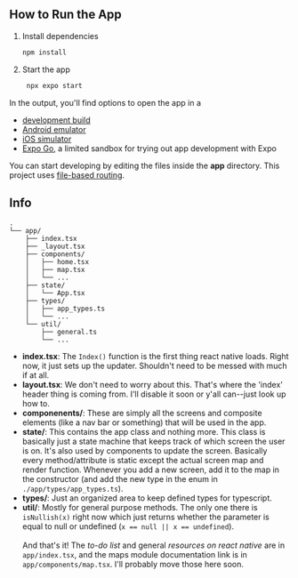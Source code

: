 ## How to Run the App

1. Install dependencies

   ```bash
   npm install
   ```

2. Start the app

   ```bash
    npx expo start
   ```

In the output, you'll find options to open the app in a

- [development build](https://docs.expo.dev/develop/development-builds/introduction/)
- [Android emulator](https://docs.expo.dev/workflow/android-studio-emulator/)
- [iOS simulator](https://docs.expo.dev/workflow/ios-simulator/)
- [Expo Go](https://expo.dev/go), a limited sandbox for trying out app development with Expo

You can start developing by editing the files inside the **app** directory. This project uses [file-based routing](https://docs.expo.dev/router/introduction).

## Info
```
.
└── app/
    ├── index.tsx
    ├── _layout.tsx
    ├── components/
    │   ├── home.tsx
    │   ├── map.tsx
    │   └── ...
    ├── state/
    │   └── App.tsx
    ├── types/
    │   ├── app_types.ts
    │   └── ...
    └── util/
        ├── general.ts
        └── ...
```

- **index.tsx**: The `Index()` function is the first thing react native loads.
Right now, it just sets up the updater. Shouldn't need to be messed with much
if at all. 
- **layout.tsx**: We don't need to worry about this. That's where the 'index'
header thing is coming from. I'll disable it soon or y'all can--just look
up how to. 
- **componenents/**: These are simply all the screens and composite elements (like a nav bar or something) that will be used in the app. 
- **state/**: This contains the app class and nothing more. This class
is basically just a state machine that keeps track of which screen the user is on. It's also used by components to update the screen. Basically every method/attribute is static except the actual screen map and render function. 
Whenever you add a new screen, add it to the map in the constructor (and add
the new type in the enum in `./app/types/app_types.ts`). 
- **types/**: Just an organized area to keep defined types for typescript. 
- **util/**: Mostly for general purpose methods. The only one there is 
`isNullish(x)` right now which just returns whether the parameter is equal
to null or undefined (`x == null || x == undefined`).
\
\
And that's it! The *to-do list* and general *resources on react native* are in `app/index.tsx`, and the maps module documentation link is in `app/components/map.tsx`. I'll probably move those here soon. 